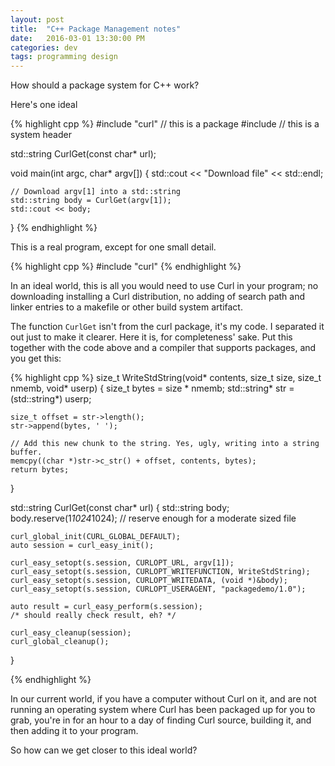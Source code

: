 ```yaml
---
layout: post
title:  "C++ Package Management notes"
date:   2016-03-01 13:30:00 PM
categories: dev
tags: programming design
---
```


How should a package system for C++ work?

Here's one ideal

{% highlight cpp %}
#include "curl" // this is a package
#include <iostream> // this is a system header

std::string CurlGet(const char* url);

void main(int argc, char* argv[])
{
	std::cout << "Download file" << std::endl;

	// Download argv[1] into a std::string
	std::string body = CurlGet(argv[1]);
	std::cout << body;
}
{% endhighlight %}

This is a real program, except for one small detail.

{% highlight cpp %}
#include "curl"
{% endhighlight %}

In an ideal world, this is all you would need to use Curl in your program; no
downloading installing a Curl distribution, no adding of search path and linker
entries to a makefile or other build system artifact.

The function ```CurlGet``` isn't from the curl package, it's my code. I separated it
out just to make it clearer. Here it is, for completeness' sake. Put this together
with the code above and a compiler that supports packages, and you get this:

{% highlight cpp %}
size_t WriteStdString(void* contents, size_t size, size_t nmemb, void* userp)
{
	size_t bytes = size * nmemb;
	std::string* str = (std::string*) userp;

	size_t offset = str->length();
	str->append(bytes, ' ');

	// Add this new chunk to the string. Yes, ugly, writing into a string buffer.
	memcpy((char *)str->c_str() + offset, contents, bytes);
	return bytes;
}

std::string CurlGet(const char* url)
{
	std::string body;
	body.reserve(1*1024*1024); // reserve enough for a moderate sized file

	curl_global_init(CURL_GLOBAL_DEFAULT);
	auto session = curl_easy_init();

	curl_easy_setopt(s.session, CURLOPT_URL, argv[1]);
	curl_easy_setopt(s.session, CURLOPT_WRITEFUNCTION, WriteStdString);
	curl_easy_setopt(s.session, CURLOPT_WRITEDATA, (void *)&body);
	curl_easy_setopt(s.session, CURLOPT_USERAGENT, "packagedemo/1.0");

	auto result = curl_easy_perform(s.session);
	/* should really check result, eh? */

	curl_easy_cleanup(session);
	curl_global_cleanup();
}

{% endhighlight %}

In our current world, if you have a computer without Curl on it, and are not
running an operating system where Curl has been packaged up for you to grab,
you're in for an hour to a day of finding Curl source, building it, and then
adding it to your program.

So how can we get closer to this ideal world?
